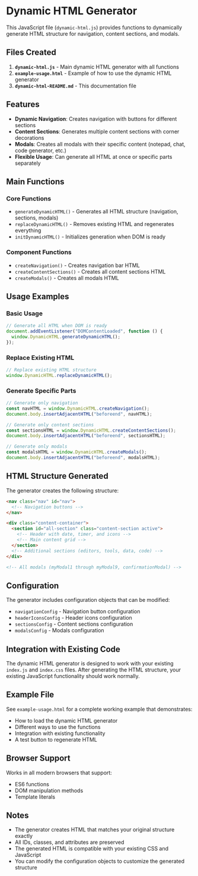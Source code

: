 # Dynamic HTML Generator

This JavaScript file (`dynamic-html.js`) provides functions to dynamically generate HTML structure for navigation, content sections, and modals.

## Files Created

1. **`dynamic-html.js`** - Main dynamic HTML generator with all functions
2. **`example-usage.html`** - Example of how to use the dynamic HTML generator
3. **`dynamic-html-README.md`** - This documentation file

## Features

- **Dynamic Navigation**: Creates navigation with buttons for different sections
- **Content Sections**: Generates multiple content sections with corner decorations
- **Modals**: Creates all modals with their specific content (notepad, chat, code generator, etc.)
- **Flexible Usage**: Can generate all HTML at once or specific parts separately

## Main Functions

### Core Functions

- `generateDynamicHTML()` - Generates all HTML structure (navigation, sections, modals)
- `replaceDynamicHTML()` - Removes existing HTML and regenerates everything
- `initDynamicHTML()` - Initializes generation when DOM is ready

### Component Functions

- `createNavigation()` - Creates navigation bar HTML
- `createContentSections()` - Creates all content sections HTML
- `createModals()` - Creates all modals HTML

## Usage Examples

### Basic Usage

```javascript
// Generate all HTML when DOM is ready
document.addEventListener("DOMContentLoaded", function () {
  window.DynamicHTML.generateDynamicHTML();
});
```

### Replace Existing HTML

```javascript
// Replace existing HTML structure
window.DynamicHTML.replaceDynamicHTML();
```

### Generate Specific Parts

```javascript
// Generate only navigation
const navHTML = window.DynamicHTML.createNavigation();
document.body.insertAdjacentHTML("beforeend", navHTML);

// Generate only content sections
const sectionsHTML = window.DynamicHTML.createContentSections();
document.body.insertAdjacentHTML("beforeend", sectionsHTML);

// Generate only modals
const modalsHTML = window.DynamicHTML.createModals();
document.body.insertAdjacentHTML("beforeend", modalsHTML);
```

## HTML Structure Generated

The generator creates the following structure:

```html
<nav class="nav" id="nav">
  <!-- Navigation buttons -->
</nav>

<div class="content-container">
  <section id="all-section" class="content-section active">
    <!-- Header with date, timer, and icons -->
    <!-- Main content grid -->
  </section>
  <!-- Additional sections (editors, tools, data, code) -->
</div>

<!-- All modals (myModal1 through myModal9, confirmationModal) -->
```

## Configuration

The generator includes configuration objects that can be modified:

- `navigationConfig` - Navigation button configuration
- `headerIconsConfig` - Header icons configuration
- `sectionsConfig` - Content sections configuration
- `modalsConfig` - Modals configuration

## Integration with Existing Code

The dynamic HTML generator is designed to work with your existing `index.js` and `index.css` files. After generating the HTML structure, your existing JavaScript functionality should work normally.

## Example File

See `example-usage.html` for a complete working example that demonstrates:

- How to load the dynamic HTML generator
- Different ways to use the functions
- Integration with existing functionality
- A test button to regenerate HTML

## Browser Support

Works in all modern browsers that support:

- ES6 functions
- DOM manipulation methods
- Template literals

## Notes

- The generator creates HTML that matches your original structure exactly
- All IDs, classes, and attributes are preserved
- The generated HTML is compatible with your existing CSS and JavaScript
- You can modify the configuration objects to customize the generated structure
